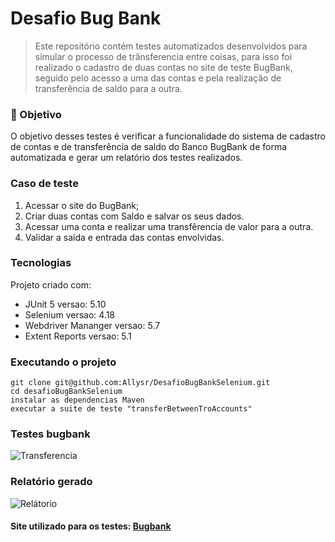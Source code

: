 # Desafio Bug Bank

> Este repositório contém testes automatizados desenvolvidos
> para simular o processo de trânsferencia entre coisas, para isso foi realizado o cadastro de duas contas no site de teste BugBank, seguido pelo acesso a uma das contas
> e pela realização de transferência de saldo para a outra.


### 🔖 Objetivo
O objetivo desses testes é verificar a funcionalidade do sistema de cadastro de contas e de transferência de saldo do Banco BugBank de forma automatizada e gerar um relatório dos testes realizados.

### Caso de teste
1. Acessar o site do BugBank;
2. Criar duas contas com Saldo e salvar os seus dados.
3. Acessar uma conta e realizar uma transfêrencia de valor para a outra.
4. Validar a saída e entrada das contas envolvidas.

### Tecnologias
Projeto criado com:
* JUnit 5 versao: 5.10
* Selenium versao: 4.18
* Webdriver Mananger versao: 5.7
* Extent Reports versao: 5.1

###  Executando o projeto
```
git clone git@github.com:Allysr/DesafioBugBankSelenium.git
cd desafioBugBankSelenium
instalar as dependencias Maven
executar a suite de teste "transferBetweenTroAccounts"
```

### Testes bugbank
![Transferencia](https://i.imgur.com/OyjKKXe.png)


### Relatório gerado
![Relátorio](https://i.imgur.com/meGxKwl.png)

#### Site utilizado para os testes: [Bugbank](https://bugbank.netlify.app/#)
